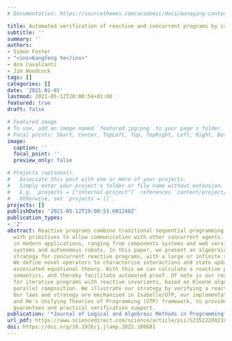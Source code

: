 ```yaml
---
# Documentation: https://sourcethemes.com/academic/docs/managing-content/

title: Automated verification of reactive and concurrent programs by calculation
subtitle: ''
summary: ''
authors:
- Simon Foster
- "<ins>Kangfeng Ye</ins>"
- Ana Cavalcanti
- Jim Woodcock
tags: []
categories: []
date: '2021-01-01'
lastmod: 2021-05-12T20:00:54+01:00
featured: true
draft: false

# Featured image
# To use, add an image named `featured.jpg/png` to your page's folder.
# Focal points: Smart, Center, TopLeft, Top, TopRight, Left, Right, BottomLeft, Bottom, BottomRight.
image:
  caption: ''
  focal_point: ''
  preview_only: false

# Projects (optional).
#   Associate this post with one or more of your projects.
#   Simply enter your project's folder or file name without extension.
#   E.g. `projects = ["internal-project"]` references `content/project/deep-learning/index.md`.
#   Otherwise, set `projects = []`.
projects: []
publishDate: '2021-05-12T19:00:53.681248Z'
publication_types:
- '2'
abstract: Reactive programs combine traditional sequential programming constructs
  with primitives to allow communication with other concurrent agents. They are ubiquitous
  in modern applications, ranging from components systems and web services, to cyber-physical
  systems and autonomous robots. In this paper, we present an algebraic verification
  strategy for concurrent reactive programs, with a large or infinite state space.
  We define novel operators to characterise interactions and state updates, and an
  associated equational theory. With this we can calculate a reactive program's denotational
  semantics, and thereby facilitate automated proof. Of note is our reasoning support
  for iterative programs with reactive invariants, based on Kleene algebra, and for
  parallel composition. We illustrate our strategy by verifying a reactive buffer.
  Our laws and strategy are mechanised in Isabelle/UTP, our implementation of Hoare
  and He's Unifying Theories of Programming (UTP) framework, to provide soundness
  guarantees and practical verification support.
publication: '*Journal of Logical and Algebraic Methods in Programming*'
url_pdf: https://www.sciencedirect.com/science/article/pii/S2352220821000444
doi: https://doi.org/10.1016/j.jlamp.2021.100681
---
```

